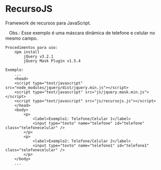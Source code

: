 # RecursoJS
Framework de recursos para JavaScript. 

    Obs.: Esse exemplo é uma máscara dinâmica de telefone e celular no mesmo campo. 


    Procedimentos para uso:
        npm install
            jQuery v3.2.1
            jQuery Mask Plugin v1.5.4

    Exemplo:
        ...
        <head>
        <script type="text/javascript" src="node_modules/jquery/dist/jquery.min.js"></script>
        <script type="text/javascript" src="js/jquery.mask.min.js"></script>
        <script type="text/javascript" src="js/recursojs.js"></script>
        </head>
        <body>
            <p>
                <label>Exemplo1: Telefone/Celular 1</label>
                <input type="texto" name="telefone" id="telefone" class="telefonecelular" />
            </p>
            <p>
                <label>Exemplo2: Telefone/Celular 2</label>
                <input type="texto" name="telefone1" id="telefone1" class="telefonecelular" />
            </p>
        </body>
        ...
